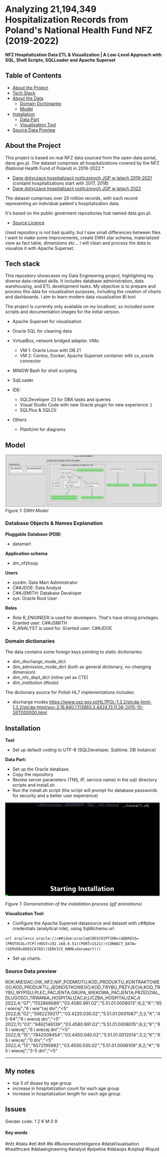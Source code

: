 # Analyzing 21,194,349 Hospitalization Records from Poland's National Health Fund NFZ (2019-2022)
**NFZ Hospitalization Data ETL & Visualization | A Low-Level Approach with SQL, Shell Scripts, SQLLoader and Apache Superset**



## Table of Contents
- [About the Project](#about-the-project)
- [Tech Stack](#tech-stack)
- [About the Data](#about-the-data)
  - [Domain Dictionaries](#domain-dictionaries)
  - [Model](#model)
- [Installation](#installation)
  - [Data Part](#data-part)
  - [Visualization Tool](#visualization-tool)
- [Source Data Preview](#source-data-preview)

## About the Project
This project is based on real NFZ data sourced from the open-data portal, dane.gov.pl.
The dataset comprises all hospitalizations covered by the NFZ (National Health Fund of Poland) in 2019-2022 *.

- [Dane dotyczące hospitalizacji rozliczonych JGP w latach 2019-2021 ](https://dane.gov.pl/pl/dataset/3009,dane-dotyczace-hospitalizacji-rozliczonych-jgp-w-l/resource/45162) (containt hospitalizations start with 2017, 2018)
- [Dane dotyczące hospitalizacji rozliczonych JGP w latach 2022 ](https://dane.gov.pl/pl/dataset/3009,dane-dotyczace-hospitalizacji-rozliczonych-jgp-w-l/resource/54046)

The dataset comprises over 20 million records, with each record representing an individual patient's hospitalization data.

It's based on the public goverment repositories hub named data.gov.pl.

- [Source Licence](https://creativecommons.org/publicdomain/zero/1.0/legalcode.pl)

Used repository is not bad quality, but I saw small differences between files. I want to make some improvements, create DWH star schema, materialized view as fact table, dimensions etc...
I will clean and process the data to visualize it with Apache Superset.

## Tech stack
This repository showcases my Data Engineering project, highlighting my diverse data-related skills. 
It includes database administration, data warehousing, and ETL development tasks.
My objective is to prepare and process this data for visualization purposes, including the creation of charts and dashboards. I aim to learn modern data visualization BI tool.

The project is currently only available on my localhost, so included some scripts and documentation images for the initial version.

- Apache Superset for visualisation
- Oracle SQL for cleaning data
- VirtualBox, network bridged adapter. VMs:
   * VM 1: Oracle Linux with DB 21
   * VM 2: Centos, Docker, Apache Superset container with cx_oracle connector
- MINGW Bash for shell scripting
- SqlLoader

- IDE:
   * SQLDeveloper 23 for DBA tasks and queries
   * Visual Studio Code with new Oracle plugin for new experience :)
   * SQLPlus & SQLCli
- Others 
   * PlantUml for diagrams



## Model

![Diagram](assets/diagram.png)
*Figure 1: DWH Model*

### Database Objects & Names Explanation
**Pluggable Database (PDB)**
- datamart

**Application schema**
- dm_nfzhosp

**Users**
- sysdm: Data Mart Administrator
- C##JDOE: Data Analyst
- C##JSMITH: Database Developer
- sys: Oracle Root User

**Roles**
- Role R_ENGINEER is used for develepers. That's have strong privilages. Granted user: C##JSMITH
- R_ANALYST is used for. Granted user: C##JDOE


### Domain dictionaries
The data contains some foreign keys pointing to static dictionaries:
- dim_discharge_mode_dict 
- dim_admission_mode_dict (both as general dictionary, no-changing dimension)
- dim_nfz_dept_dict (inline yet as CTE)
- dim_institution (#todo)

The dictionary source for Polish HL7 implementations includes:
- discharge modes https://www.cez.gov.pl/HL7POL-1.3.2/plcda-html-1.3.2/plcda-html/voc-2.16.840.1.113883.3.4424.13.11.36-2015-10-26T000000.html

## Installation

**Tool**
- Set up default coding to UTF-8 (SQLDeveloper, Sublime, DB instance)

**Data Part:**
- Set up the Oracle database.
- Copy the repository
- Review server parameters (TNS, IP, service name) in the sql/ directory scripts and install.sh
- Run the install.sh script (the script will prompt for database passwords for security and a better user experience)

![Installation](assets/install.gif)

*Figure 1: Demonstration of the installation process (gif animations)*

**Visualization Tool:**

- Configure the Apache Superset datasource and dataset with c##jdoe credentials (analytical role), using SqlAlchemu url

`url
oracle+cx_oracle://c##jdoe:oracle@(DESCRIPTION=(ADDRESS=(PROTOCOL=TCP)(HOST=192.168.0.51)(PORT=1521))(CONNECT_DATA=(SERVER=DEDICATED)(SERVICE_NAME=datamart)))
`
- Set up charts.

### Source Data preview
ROK;MIESIAC;OW_NFZ;NIP_PODMIOTU;KOD_PRODUKTU_KONTRAKTOWEGO;KOD_PRODUKTU_JEDNOSTKOWEGO;KOD_TRYBU_PRZYJECIA;KOD_TRYBU_WYPISU;PLEC_PACJENTA;GRUPA_WIEKOWA_PACJENTA;PRZEDZIAL_DLUGOSCI_TRWANIA_HOSPITALIZACJI;LICZBA_HOSPITALIZACJI
2022;4;"07";"1132866688";"03.4580.991.02";"5.51.01.0008013";6;2;"K";"65 i wiecej";"6 i wie™cej dni";"<5"
2022;8;"02";"5562239217";"03.4220.030.02";"5.51.01.0001087";3;2;"K";"45-64";"6 i wiecej dni";"<5"
2022;11;"03";"9462146139";"03.4580.991.02";"5.51.01.0008015";6;2;"K";"65 i wiecej";"6 i wiecej dni";"<5"
2022;9;"15";"7842008454";"03.4450.040.02";"5.51.01.0012014";3;2;"K";"65 i wiecej";"0 dni";"<5"
2022;4;"13";"6572195982";"03.4500.030.02";"5.51.01.0006109";6;2;"K";"65 i wiecej";"3-5 dni";"<5"

------------
## My notes
- top 5 of disase by age group
- increase in hospitalization count for each age group
- increase in hospitalization length for each age group
## Issues
Gender code: 1 2 K M 0 9 

#### Key words
#nfz #data #etl #elt #bi #BuissnessInteligance #dataVisualisation #healthcare #dataengineering #analyst #pipeline #dataops #utplsql #liquid